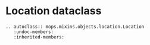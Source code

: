 # Location dataclass

```{eval-rst}  
.. autoclass:: mops.mixins.objects.location.Location
   :undoc-members:
   :inherited-members:
```
